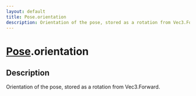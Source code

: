 ```yaml
---
layout: default
title: Pose.orientation
description: Orientation of the pose, stored as a rotation from Vec3.Forward.
---
```

# [Pose]({{site.url}}/Pages/Reference/Pose.html).orientation

## Description
Orientation of the pose, stored as a rotation from Vec3.Forward.

